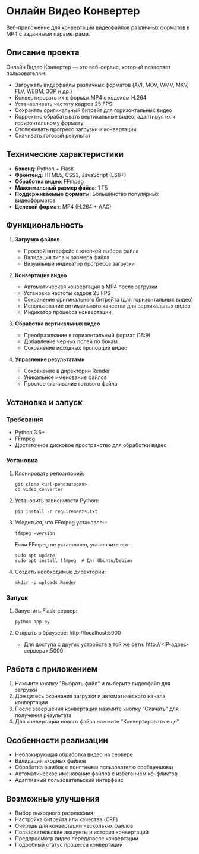 # Онлайн Видео Конвертер

Веб-приложение для конвертации видеофайлов различных форматов в MP4 с заданными параметрами.

## Описание проекта

Онлайн Видео Конвертер — это веб-сервис, который позволяет пользователям:
- Загружать видеофайлы различных форматов (AVI, MOV, WMV, MKV, FLV, WEBM, 3GP и др.)
- Конвертировать их в формат MP4 с кодеком H.264
- Устанавливать частоту кадров 25 FPS
- Сохранять оригинальный битрейт для горизонтальных видео
- Корректно обрабатывать вертикальные видео, адаптируя их к горизонтальному формату
- Отслеживать прогресс загрузки и конвертации
- Скачивать готовый результат

## Технические характеристики

- **Бэкенд**: Python + Flask
- **Фронтенд**: HTML5, CSS3, JavaScript (ES6+)
- **Обработка видео**: FFmpeg
- **Максимальный размер файла**: 1 ГБ
- **Поддерживаемые форматы**: Большинство популярных видеоформатов
- **Целевой формат**: MP4 (H.264 + AAC)

## Функциональность

1. **Загрузка файлов**
   - Простой интерфейс с кнопкой выбора файла
   - Валидация типа и размера файла
   - Визуальный индикатор прогресса загрузки

2. **Конвертация видео**
   - Автоматическая конвертация в MP4 после загрузки
   - Установка частоты кадров 25 FPS
   - Сохранение оригинального битрейта (для горизонтальных видео)
   - Использование оптимального качества для вертикальных видео
   - Индикатор процесса конвертации

3. **Обработка вертикальных видео**
   - Преобразование в горизонтальный формат (16:9)
   - Добавление черных полей по бокам
   - Сохранение исходных пропорций видео

4. **Управление результатами**
   - Сохранение в директории Render
   - Уникальное именование файлов
   - Простое скачивание готового файла

## Установка и запуск

### Требования

- Python 3.6+
- FFmpeg
- Достаточное дисковое пространство для обработки видео

### Установка

1. Клонировать репозиторий:
   ```
   git clone <url-репозитория>
   cd video_converter
   ```

2. Установить зависимости Python:
   ```
   pip install -r requirements.txt
   ```

3. Убедиться, что FFmpeg установлен:
   ```
   ffmpeg -version
   ```
   Если FFmpeg не установлен, установите его:
   ```
   sudo apt update
   sudo apt install ffmpeg  # Для Ubuntu/Debian
   ```

4. Создать необходимые директории:
   ```
   mkdir -p uploads Render
   ```

### Запуск

1. Запустить Flask-сервер:
   ```
   python app.py
   ```

2. Открыть в браузере: http://localhost:5000
   - Для доступа с других устройств в той же сети: http://<IP-адрес-сервера>:5000

## Работа с приложением

1. Нажмите кнопку "Выбрать файл" и выберите видеофайл для загрузки
2. Дождитесь окончания загрузки и автоматического начала конвертации
3. После завершения конвертации нажмите кнопку "Скачать" для получения результата
4. Для конвертации нового файла нажмите "Конвертировать еще"

## Особенности реализации

- Неблокирующая обработка видео на сервере
- Валидация входных файлов
- Обработка ошибок с понятными пользователю сообщениями
- Автоматическое именование файлов с избеганием конфликтов
- Адаптивный пользовательский интерфейс

## Возможные улучшения

- Выбор выходного разрешения
- Настройка битрейта или качества (CRF)
- Очередь для конвертации нескольких файлов
- Пользовательские аккаунты и история конвертаций
- Предпросмотр видео перед/после конвертации
- Подробный статус процесса конвертации